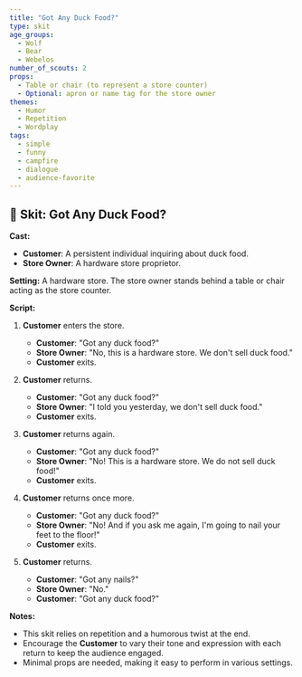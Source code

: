 ```yaml
---
title: "Got Any Duck Food?"
type: skit
age_groups:
  - Wolf
  - Bear
  - Webelos
number_of_scouts: 2
props:
  - Table or chair (to represent a store counter)
  - Optional: apron or name tag for the store owner
themes:
  - Humor
  - Repetition
  - Wordplay
tags:
  - simple
  - funny
  - campfire
  - dialogue
  - audience-favorite
---
```


## 🦆 Skit: Got Any Duck Food?

**Cast:**
- **Customer**: A persistent individual inquiring about duck food.
- **Store Owner**: A hardware store proprietor.

**Setting:**
A hardware store. The store owner stands behind a table or chair acting as the store counter.

**Script:**

1. **Customer** enters the store.

   - **Customer**: "Got any duck food?"
   - **Store Owner**: "No, this is a hardware store. We don't sell duck food."
   - **Customer** exits.

2. **Customer** returns.

   - **Customer**: "Got any duck food?"
   - **Store Owner**: "I told you yesterday, we don't sell duck food."
   - **Customer** exits.

3. **Customer** returns again.

   - **Customer**: "Got any duck food?"
   - **Store Owner**: "No! This is a hardware store. We do not sell duck food!"
   - **Customer** exits.

4. **Customer** returns once more.

   - **Customer**: "Got any duck food?"
   - **Store Owner**: "No! And if you ask me again, I'm going to nail your feet to the floor!"
   - **Customer** exits.

5. **Customer** returns.

   - **Customer**: "Got any nails?"
   - **Store Owner**: "No."
   - **Customer**: "Got any duck food?"

**Notes:**
- This skit relies on repetition and a humorous twist at the end.
- Encourage the **Customer** to vary their tone and expression with each return to keep the audience engaged.
- Minimal props are needed, making it easy to perform in various settings.
